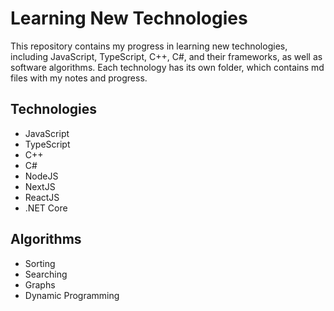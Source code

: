 # Learning New Technologies

This repository contains my progress in learning new technologies, including JavaScript, TypeScript, C++, C#, and their frameworks, as well as software algorithms. Each technology has its own folder, which contains md files with my notes and progress.

## Technologies

- JavaScript
- TypeScript
- C++
- C#
- NodeJS
- NextJS
- ReactJS
- .NET Core

## Algorithms

- Sorting
- Searching
- Graphs
- Dynamic Programming

